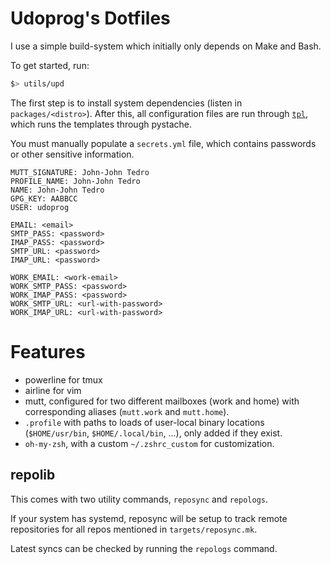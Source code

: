 # Udoprog's Dotfiles

I use a simple build-system which initially only depends on Make and Bash.

To get started, run:

```bash
$> utils/upd
```

The first step is to install system dependencies (listen in `packages/<distro>`).
After this, all configuration files are run through [`tpl`](/bin/tpl), which runs the
templates through pystache.

You must manually populate a `secrets.yml` file, which contains passwords or other sensitive
information.

```
MUTT_SIGNATURE: John-John Tedro
PROFILE_NAME: John-John Tedro
NAME: John-John Tedro
GPG_KEY: AABBCC
USER: udoprog

EMAIL: <email>
SMTP_PASS: <password>
IMAP_PASS: <password>
SMTP_URL: <password>
IMAP_URL: <password>

WORK_EMAIL: <work-email>
WORK_SMTP_PASS: <password>
WORK_IMAP_PASS: <password>
WORK_SMTP_URL: <url-with-password>
WORK_IMAP_URL: <url-with-password>
```

# Features

* powerline for tmux
* airline for vim
* mutt, configured for two different mailboxes (work and home) with corresponding aliases
  (`mutt.work` and `mutt.home`).
* `.profile` with paths to loads of user-local binary locations (`$HOME/usr/bin`,
  `$HOME/.local/bin`, ...), only added if they exist.
* `oh-my-zsh`, with a custom `~/.zshrc_custom` for customization.

## repolib

This comes with two utility commands, `reposync` and `repologs`.

If your system has systemd, reposync will be setup to track remote repositories for all repos
mentioned in `targets/reposync.mk`.

Latest syncs can be checked by running the `repologs` command.
